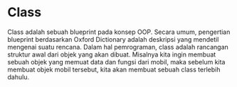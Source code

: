 # Class
Class adalah sebuah blueprint pada konsep OOP. Secara umum, pengertian blueprint berdasarkan Oxford Dictionary adalah deskripsi yang mendetil mengenai suatu rencana. Dalam hal pemrograman, class adalah rancangan struktur awal dari objek yang akan dibuat. Misalnya kita ingin membuat sebuah objek yang memuat data dan fungsi dari mobil, maka sebelum kita membuat objek mobil tersebut, kita akan membuat sebuah class terlebih dahulu.
